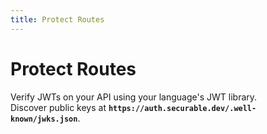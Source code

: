 ```yaml
---
title: Protect Routes
---
```


# Protect Routes

Verify JWTs on your API using your language's JWT library.  
Discover public keys at **`https://auth.securable.dev/.well-known/jwks.json`**.
